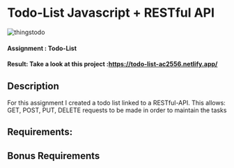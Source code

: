 # Todo-List Javascript + RESTful API


![thingstodo](https://user-images.githubusercontent.com/72910410/110801776-dae69700-827d-11eb-8afd-be50d50ee46c.jpg)

#### **Assignment : Todo-List**

#### **Result:** Take a look at this project :https://todo-list-ac2556.netlify.app/

## Description

For this assignment I created a todo list linked to a RESTful-API. 
This allows: GET,  POST,  PUT,  DELETE requests to be made in order to maintain the tasks

## Requirements:


## Bonus Requirements



